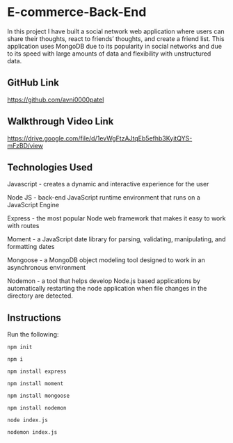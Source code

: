 # E-commerce-Back-End
In this project I have built a social network web application where users can share their thoughts, react to friends’ thoughts, and create a friend list. This application uses MongoDB due to its popularity in social networks and due to its speed with large amounts of data and flexibility with unstructured data. 
## GitHub Link
https://github.com/avni0000patel
## Walkthrough Video Link
https://drive.google.com/file/d/1evWgFtzAJtqEb5efhb3KyitQYS-mFzBD/view
## Technologies Used
Javascript - creates a dynamic and interactive experience for the user

Node JS - back-end JavaScript runtime environment that runs on a JavaScript Engine

Express - the most popular Node web framework that makes it easy to work with routes

Moment - a JavaScript date library for parsing, validating, manipulating, and formatting dates

Mongoose - a MongoDB object modeling tool designed to work in an asynchronous environment

Nodemon - a tool that helps develop Node.js based applications by automatically restarting the node application when file changes in the directory are detected.

## Instructions
Run the following:

`npm init`

`npm i`

`npm install express`

`npm install moment`

`npm install mongoose`

`npm install nodemon`

`node index.js`

`nodemon index.js`
